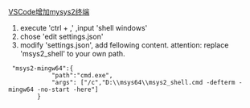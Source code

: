 [VSCode增加mysys2终端](https://blog.csdn.net/liang_clg/article/details/121097676)
1) execute 'ctrl + ,' ,input 'shell windows'
2) chose 'edit settings.json'
3) modify 'settings.json', add fellowing content. 
	attention: replace 'msys2_shell' to your own path.

```
 "msys2-mingw64":{
            "path":"cmd.exe",
            "args": ["/c","D:\\msys64\\msys2_shell.cmd -defterm -mingw64 -no-start -here"]
        }
```
